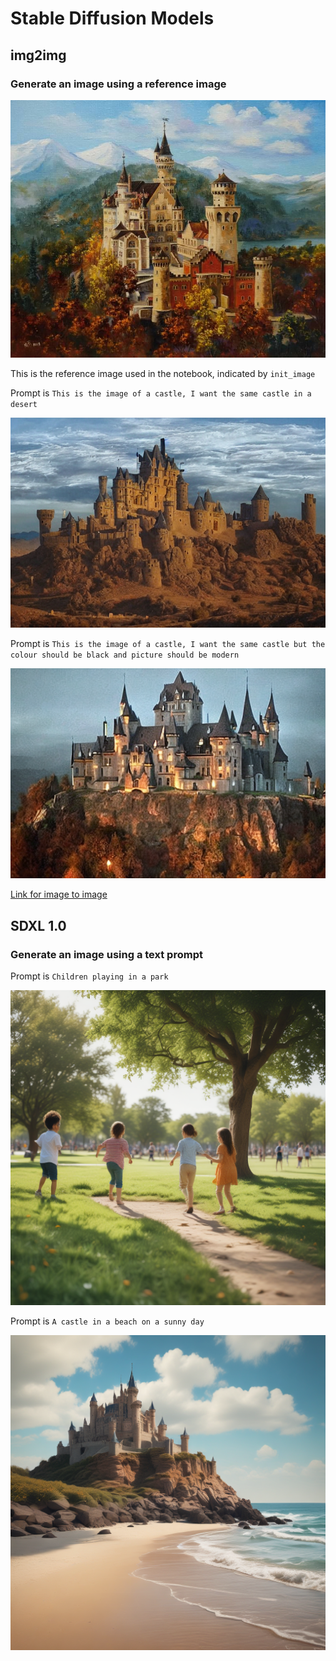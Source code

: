 # Stable Diffusion Models

## img2img 
### Generate an image using a reference image
![The reference Image](https://github.com/anvichip/stable-diffusion-models/blob/main/img2img/4a03b886e588620dccd4bc87dc126223.jpg)

This is the reference image used in the notebook, indicated by ```init_image```


Prompt is ```This is the image of a castle, I want the same castle in a desert```

![Generated](https://github.com/anvichip/stable-diffusion-models/blob/main/img2img/generated.png)

Prompt is ```This is the image of a castle, I want the same castle but the colour should be black and picture should be modern```

![Generated - 1](https://github.com/anvichip/stable-diffusion-models/blob/main/img2img/generated-1.png)

[Link for image to image](https://runwayml.com/ai-tools/image-to-image/)

## SDXL 1.0 
### Generate an image using a text prompt

Prompt is ```Children playing in a park```

![The reference Image](https://github.com/anvichip/stable-diffusion-models/blob/main/SDXL-images/sdxl-gen1.png)

Prompt is ```A castle in a beach on a sunny day```

![The reference Image](https://github.com/anvichip/stable-diffusion-models/blob/main/SDXL-images/sdxl-gen2.png)



